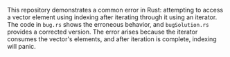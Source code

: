 This repository demonstrates a common error in Rust: attempting to access a vector element using indexing after iterating through it using an iterator.  The code in `bug.rs` shows the erroneous behavior, and `bugSolution.rs` provides a corrected version. The error arises because the iterator consumes the vector's elements, and after iteration is complete, indexing will panic.